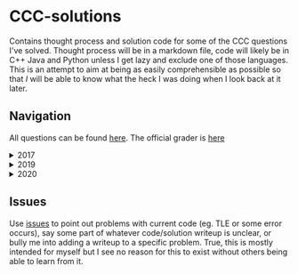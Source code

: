 # CCC-solutions

Contains thought process and solution code for some of the CCC questions I've solved. Thought process will be in a markdown file, code will likely be in C++ Java and Python unless I get lazy and exclude one of those languages. This is an attempt to aim at being as easily comprehensible as possible so that *I* will be able to know what the heck I was doing when I look back at it later.

## Navigation

All questions can be found [here](https://cemc.uwaterloo.ca/contests/past_contests.html#ccc). The official grader is [here](https://cccgrader.com/)

<details>

<summary>2017</summary>

|Problem|Name|
|-|-|
|S2|[High Tide, Low Tide](./CCC_2017/S2/README.md)|

</details>

<details>

<summary>2019</summary>

|Problem|Name|
|-|-|
|J4|[Flipper](./CCC_2019/S1/README.md)|
|S1|[Flipper](./CCC_2019/S1/README.md)|

</details>

<details>

<summary>2020</summary>

|Problem|Name|
|-------|----|
|J5|[Escape Room](./CCC_2020/S2/README.md)
|S1|[Surmising a Sprinter's Speed](./CCC_2020/S1/README.md)|
|S2|[Escape Room](./CCC_2020/S2/README.md)|

</details>

## Issues

Use [issues](https://github.com/vivian-dai/CCC-solutions/issues) to point out problems with current code (eg. TLE or some error occurs), say some part of whatever code/solution writeup is unclear, or bully me into adding a writeup to a specific problem. True, this is mostly intended for myself but I see no reason for this to exist without others being able to learn from it.
